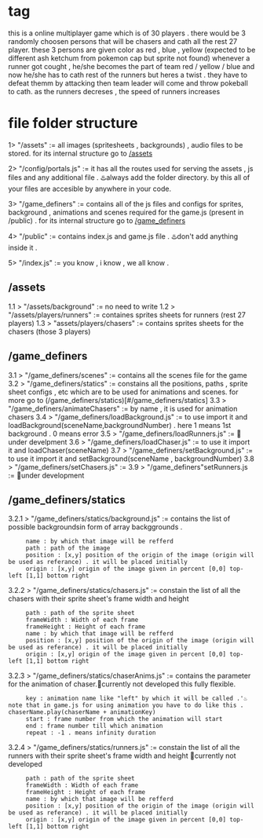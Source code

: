 # tag
this is a online multiplayer game which is of 30 players .
there would be 3 randomly choosen persons that will be chasers and cath all the rest 27 player.
these 3 persons are given color as red , blue , yellow (expected to be different ash ketchum from pokemon cap but sprite not found)
whenever a runner got cought , he/she becomes the part of team red / yellow / blue and now he/she has to cath rest of the runners but heres a twist . they have to defeat themm by attacking then team leader will come and throw pokeball to cath.
as the runners decreses , the speed of runners increases



# file folder structure
1>   "/assets"  :=  all images (spritesheets , backgrounds) , audio files to be stored. for its internal structure go to [/assets](#/assets)

2>   "/config/portals.js"  :=  it has all the routes used for serving the assets , js files and any additional file . ♨️always add the folder directory. by this all of your files are accesible by anywhere in your code.

3>   "/game_definers"  :=  contains all of the js files and configs for sprites, background , animations and scenes required for the game.js (present in /public) . for its internal structure go to [/game_definers](#game_definers)

4>   "/public"  :=  contains index.js and game.js file . ♨️don't add anything inside it .

5>   "/index.js"  :=  you know , i know , we all know .

 
## /assets

1.1 >  "/assets/background"  :=  no need to write
1.2 >  "/assets/players/runners"  :=  containes sprites sheets for runners (rest 27 players)
1.3 >  "assets/players/chasers"  :=  contains sprites sheets for the chasers (those 3 players)

## /game_definers

3.1 >  "/game_definers/scenes"  :=  contains all the scenes file for the game
3.2 >  "/game_definers/statics"  :=  constains all the positions, paths , sprite sheet configs , etc which are to be used for animations and scenes. for more go to (/game_definers/statics)[#/game_definers/statics]
3.3 >  "/game_definers/animateChasers"  :=  by name , it is used for animation chasers
3.4 >  "/game_definers/loadBackground.js"  :=  to use import it and loadBackground(sceneName,backgroundNumber) . here 1 means 1st background . 0 means error
3.5 >  "/game_definers/loadRunners.js"  := 🤞under develpment
3.6 >  "/game_definers/loadChaser.js"  := to use it import it and loadChaser(sceneName)
3.7 >  "/game_definers/setBackground.js"  := to use it import it and setBackground(sceneName , backgroundNumber)
3.8 >  "/game_definers/setChasers.js"  := 
3.9 >  "/game_definers"setRunners.js  :=  🤞under development
## /game_definers/statics
3.2.1 >  "/game_definers/statics/background.js"  :=  contains the list of possible backgroundsin form of array backggrounds . 

         name : by which that image will be refferd
         path : path of the image
         position : [x,y] position of the origin of the image (origin will be used as referance) . it will be placed initially
         origin : [x,y] origin of the image given in percent [0,0] top-left [1,1] bottom right

3.2.2 >  "/game_definers/statics/chasers.js"  :=  constain the list of all the chasers with their sprite sheet's frame width and height

         path : path of the sprite sheet
         frameWidth : Width of each frame
         frameHeight : Height of each frame
         name : by which that image will be refferd
         position : [x,y] position of the origin of the image (origin will be used as referance) . it will be placed initially
         origin : [x,y] origin of the image given in percent [0,0] top-left [1,1] bottom right

3.2.3 >  "/game_definers/statics/chaserAnims.js"  :=  contains the parameter for the animation of chaser.🤞currently not developed this fully flexible.
         
         key : animation name like "left" by which it will be called .'♨️note that in game.js for using animation you have to do like this .  chaserName.play(chaserName + animationKey)
         start : frame number from which the animation will start 
         end : frame number till which animation 
         repeat : -1 . means infinity duration

3.2.4 >  "/game_definers/statics/runners.js"  :=  constain the list of all the runners with their sprite sheet's frame width and height 🤞currently not developed

         path : path of the sprite sheet
         frameWidth : Width of each frame
         frameHeight : Height of each frame
         name : by which that image will be refferd
         position : [x,y] position of the origin of the image (origin will be used as referance) . it will be placed initially
         origin : [x,y] origin of the image given in percent [0,0] top-left [1,1] bottom right
